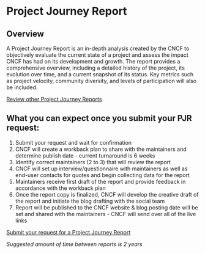 # Project Journey Report

## Overview

A Project Journey Report is an in-depth analysis created by the CNCF to objectively evaluate the current state of a project and assess the impact CNCF has had on its development and growth. The report provides a comprehensive overview, including a detailed history of the project, its evolution over time, and a current snapshot of its status. Key metrics such as project velocity, community diversity, and levels of participation will also be included.

[Review other Project Journey Reports](https://www.cncf.io/reports?_sft_lf-report-type=project-journey)

## What you can expect once you submit your PJR request:

1. Submit your request and wait for confirmation
2. CNCF will create a workback plan to share with the maintainers and determine publish date - current turnaround is 6 weeks
3. Identify correct maintainers (2 to 3) that will review the report
4. CNCF will set up interview/questionnaire with maintainers as well as end-user contacts for quotes and begin collecting data for the report
5. Maintainers receive first draft of the report and provide feedback in accordance with the workback plan
6. Once the report copy is finalized, CNCF will develop the creative draft of the report and initiate the blog drafting with the social team
7. Report will be published to the CNCF website & blog posting date will be set and shared with the maintainers - CNCF will send over all of the live links

[Submit your request for a Project Journey Report](https://form.asana.com/?k=DTQg_jRnviXiApjcxWl-KA&d=9283783873717)

*Suggested amount of time between reports is 2 years*
